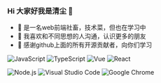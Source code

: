 ### Hi 大家好我是清尘 🥳
- 👷‍  是一名web前端社畜，技术菜，但也在学习中
- 🦉  我喜欢和不同思想的人沟通，认识更多的朋友
- 🦀  感谢github上面的所有开源贡献者，向你们学习


![JavaScript](https://img.shields.io/badge/JavaScript-343434?style=flat&logo=JavaScript&logoColor=F7DF1E)
![TypeScript](https://img.shields.io/badge/TypeScript-007ACC?style=flat&logo=TypeScript&logoColor=ffffff)
![Vue](https://img.shields.io/badge/Vue-42b983?style=flat&logo=Vue.js&logoColor=fff)
![React](https://img.shields.io/badge/React-61DAFB?style=flat&logo=React&logoColor=fff)

![Node.js](https://img.shields.io/badge/Node.js-339933?style=flat&logo=Node.js&logoColor=fff)
![Visual Studio Code](https://img.shields.io/badge/Visual%20Studio%20Code-007ACC?style=flat&logo=Visual-Studio-Code&logoColor=fff)
![Google Chrome](https://img.shields.io/badge/Google%20Chrome-4285F4?style=flat&logo=Google-Chrome&logoColor=fff)
